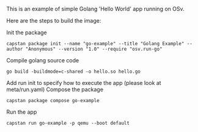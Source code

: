 This is an example of simple Golang 'Hello World' app running on OSv.

Here are the steps to build the image:

Init the package
```
capstan package init --name "go-example" --title "Golang Example" --author "Anonymous" --version "1.0" --require "osv.run-go"
```
Compile golang source code
```
go build -buildmode=c-shared -o hello.so hello.go
```
Add run init to specify how to execute the app (please look at meta/run.yaml)
Compose the package
```
capstan package compose go-example
```
Run the app
```
capstan run go-example -p qemu --boot default
```
